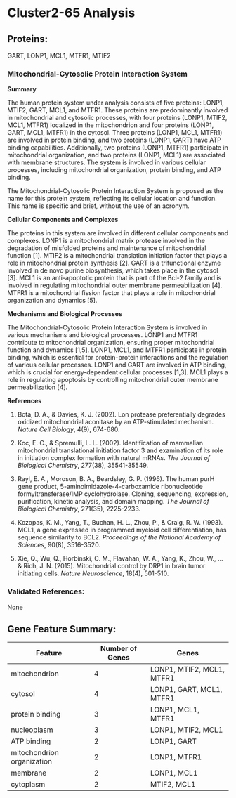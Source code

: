 # Cluster2-65 Analysis

## Proteins: 

GART, LONP1, MCL1, MTFR1, MTIF2

### Mitochondrial-Cytosolic Protein Interaction System

**Summary**

The human protein system under analysis consists of five proteins: LONP1, MTIF2, GART, MCL1, and MTFR1. These proteins are predominantly involved in mitochondrial and cytosolic processes, with four proteins (LONP1, MTIF2, MCL1, MTFR1) localized in the mitochondrion and four proteins (LONP1, GART, MCL1, MTFR1) in the cytosol. Three proteins (LONP1, MCL1, MTFR1) are involved in protein binding, and two proteins (LONP1, GART) have ATP binding capabilities. Additionally, two proteins (LONP1, MTFR1) participate in mitochondrial organization, and two proteins (LONP1, MCL1) are associated with membrane structures. The system is involved in various cellular processes, including mitochondrial organization, protein binding, and ATP binding.

The Mitochondrial-Cytosolic Protein Interaction System is proposed as the name for this protein system, reflecting its cellular location and function. This name is specific and brief, without the use of an acronym.

**Cellular Components and Complexes**

The proteins in this system are involved in different cellular components and complexes. LONP1 is a mitochondrial matrix protease involved in the degradation of misfolded proteins and maintenance of mitochondrial function [1]. MTIF2 is a mitochondrial translation initiation factor that plays a role in mitochondrial protein synthesis [2]. GART is a trifunctional enzyme involved in de novo purine biosynthesis, which takes place in the cytosol [3]. MCL1 is an anti-apoptotic protein that is part of the Bcl-2 family and is involved in regulating mitochondrial outer membrane permeabilization [4]. MTFR1 is a mitochondrial fission factor that plays a role in mitochondrial organization and dynamics [5].

**Mechanisms and Biological Processes**

The Mitochondrial-Cytosolic Protein Interaction System is involved in various mechanisms and biological processes. LONP1 and MTFR1 contribute to mitochondrial organization, ensuring proper mitochondrial function and dynamics [1,5]. LONP1, MCL1, and MTFR1 participate in protein binding, which is essential for protein-protein interactions and the regulation of various cellular processes. LONP1 and GART are involved in ATP binding, which is crucial for energy-dependent cellular processes [1,3]. MCL1 plays a role in regulating apoptosis by controlling mitochondrial outer membrane permeabilization [4].

**References**

1. Bota, D. A., & Davies, K. J. (2002). Lon protease preferentially degrades oxidized mitochondrial aconitase by an ATP-stimulated mechanism. *Nature Cell Biology*, 4(9), 674-680.

2. Koc, E. C., & Spremulli, L. L. (2002). Identification of mammalian mitochondrial translational initiation factor 3 and examination of its role in initiation complex formation with natural mRNAs. *The Journal of Biological Chemistry*, 277(38), 35541-35549.

3. Rayl, E. A., Moroson, B. A., Beardsley, G. P. (1996). The human purH gene product, 5-aminoimidazole-4-carboxamide ribonucleotide formyltransferase/IMP cyclohydrolase. Cloning, sequencing, expression, purification, kinetic analysis, and domain mapping. *The Journal of Biological Chemistry*, 271(35), 2225-2233.

4. Kozopas, K. M., Yang, T., Buchan, H. L., Zhou, P., & Craig, R. W. (1993). MCL1, a gene expressed in programmed myeloid cell differentiation, has sequence similarity to BCL2. *Proceedings of the National Academy of Sciences*, 90(8), 3516-3520.

5. Xie, Q., Wu, Q., Horbinski, C. M., Flavahan, W. A., Yang, K., Zhou, W., ... & Rich, J. N. (2015). Mitochondrial control by DRP1 in brain tumor initiating cells. *Nature Neuroscience*, 18(4), 501-510.

### Validated References: 

None





## Gene Feature Summary: 

| Feature | Number of Genes | Genes |
| --- | --- | --- |
| mitochondrion | 4 | LONP1, MTIF2, MCL1, MTFR1 |
| cytosol | 4 | LONP1, GART, MCL1, MTFR1 |
| protein binding | 3 | LONP1, MCL1, MTFR1 |
| nucleoplasm | 3 | LONP1, MTIF2, MCL1 |
| ATP binding | 2 | LONP1, GART |
| mitochondrion organization | 2 | LONP1, MTFR1 |
| membrane | 2 | LONP1, MCL1 |
| cytoplasm | 2 | MTIF2, MCL1 |

